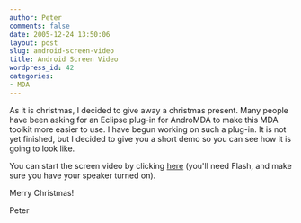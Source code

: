 ```yaml
---
author: Peter
comments: false
date: 2005-12-24 13:50:06
layout: post
slug: android-screen-video
title: Android Screen Video
wordpress_id: 42
categories:
- MDA
---
```


As it is christmas, I decided to give away a christmas present. Many people have been asking for an Eclipse plug-in for AndroMDA to make this MDA toolkit more easier to use. I have begun working on such a plug-in. It is not yet finished, but I decided to give you a short demo so you can see how it is going to look like. 

You can start the screen video by clicking [here](http://f3.tobject.de/wp-content/downloads/plugins/android/AndroidDemo.html) (you'll need Flash, and make sure you have your speaker turned on).

Merry Christmas!

Peter
